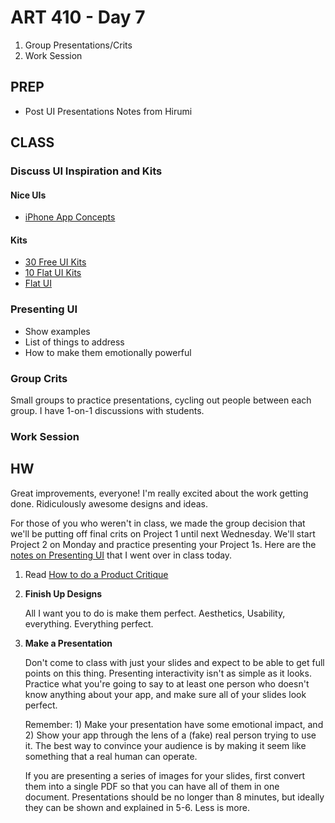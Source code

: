 ART 410 - Day 7
=======================================

1. Group Presentations/Crits
2. Work Session


PREP
---------------------------------------

- Post UI Presentations Notes from Hirumi


CLASS
---------------------------------------

### Discuss UI Inspiration and Kits

#### Nice UIs
- [iPhone App Concepts](http://line25.com/articles/showcase-of-beautiful-iphone-app-ui-concept-designs)

#### Kits
- [30 Free UI Kits](http://line25.com/articles/30-free-ui-kits-featuring-detailed-web-elements)
- [10 Flat UI Kits](http://webdesignledger.com/freebies/10-super-useful-free-flat-ui-kits)
- [Flat UI](http://designmodo.github.io/Flat-UI/)


### Presenting UI
- Show examples
- List of things to address
- How to make them emotionally powerful


### Group Crits

Small groups to practice presentations, cycling out people between each group. I have 1-on-1 discussions with students.


### Work Session


HW
---------------------------------------

Great improvements, everyone! I'm really excited about the work getting done. Ridiculously awesome designs and ideas.

For those of you who weren't in class, we made the group decision that we'll be putting off final crits on Project 1 until next Wednesday. We'll start Project 2 on Monday and practice presenting your Project 1s. Here are the [notes on Presenting UI](http://art410w14.wordpress.com/2014/01/27/notes-on-presenting-ui/) that I went over in class today.


1. Read [How to do a Product Critique](https://medium.com/the-year-of-the-looking-glass/how-to-do-a-product-critique-98b657050638)
1. **Finish Up Designs**

	All I want you to do is make them perfect. Aesthetics, Usability, everything. Everything perfect.


2. **Make a Presentation**

	Don't come to class with just your slides and expect to be able to get full points on this thing. Presenting interactivity isn't as simple as it looks. Practice what you're going to say to at least one person who doesn't know anything about your app, and make sure all of your slides look perfect.
	
	Remember: 1) Make your presentation have some emotional impact, and 2) Show your app through the lens of a (fake) real person trying to use it. The best way to convince your audience is by making it seem like something that a real human can operate.
	
	If you are presenting a series of images for your slides, first convert them into a single PDF so that you can have all of them in one document. Presentations should be no longer than 8 minutes, but ideally they can be shown and explained in 5-6. Less is more.